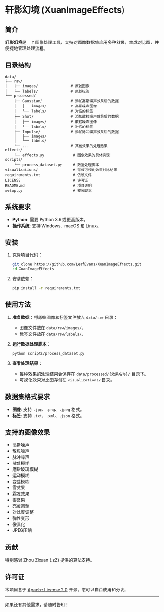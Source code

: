# 轩影幻境 (XuanImageEffects)

## 简介

**轩影幻境**是一个图像处理工具，支持对图像数据集应用多种效果，生成对比图，并便捷地管理处理流程。

## 目录结构

```
data/
├── raw/
│   ├── images/               # 原始图像
│   └── labels/               # 原始标签
└── processed/
    ├── Gaussian/             # 添加高斯噪声效果后的数据
    │   ├── images/           # 高斯噪声图像
    │   └── labels/           # 对应的标签
    ├── Shot/                 # 添加散粒噪声效果后的数据
    │   ├── images/           # 散粒噪声图像
    │   └── labels/           # 对应的标签
    ├── Impulse/              # 添加脉冲噪声效果后的数据
    │   ├── images/
    │   └── labels/
    └── ...                   # 其他效果的处理结果
effects/
    └── effects.py             # 图像效果的具体实现
scripts/
    └── process_dataset.py     # 数据处理脚本
visualizations/                # 存储可视化效果对比结果
requirements.txt               # 依赖文件
LICENSE                        # 许可证
README.md                      # 项目说明
setup.py                       # 安装脚本
```

## 系统要求

- **Python**: 需要 Python 3.6 或更高版本。
- **操作系统**: 支持 Windows、macOS 和 Linux。

## 安装

1. 克隆项目代码：

   ```bash
   git clone https://github.com/LeafEvans/XuanImageEffects.git
   cd XuanImageEffects
   ```

2. 安装依赖：

   ```bash
   pip install -r requirements.txt
   ```

## 使用方法

1. **准备数据**：将原始图像和标签文件放入 `data/raw` 目录：
   - 图像文件放在 `data/raw/images/`。
   - 标签文件放在 `data/raw/labels/`。

2. **运行数据处理脚本**：

   ```bash
   python scripts/process_dataset.py
   ```

3. **查看处理结果**：
   - 每种效果的处理结果会保存在 `data/processed/{效果名称}/` 目录下。
   - 可视化效果对比图存储在 `visualizations/` 目录。

## 数据集格式要求

- **图像**: 支持 `.jpg`、`.png`、`.jpeg` 格式。
- **标签**: 支持 `.txt`、`.xml`、`.json` 格式。

## 支持的图像效果

- 高斯噪声
- 散粒噪声
- 脉冲噪声
- 散焦模糊
- 磨砂玻璃模糊
- 运动模糊
- 变焦模糊
- 雪效果
- 霜冻效果
- 雾效果
- 亮度调整
- 对比度调整
- 弹性变形
- 像素化
- JPEG压缩

## 贡献

特别感谢 Zhou Zixuan (.zZ) 提供的算法支持。

## 许可证

本项目基于 [Apache License 2.0](LICENSE) 开源，您可以自由使用和分发。

---

如果还有其他需求，请随时告知！

